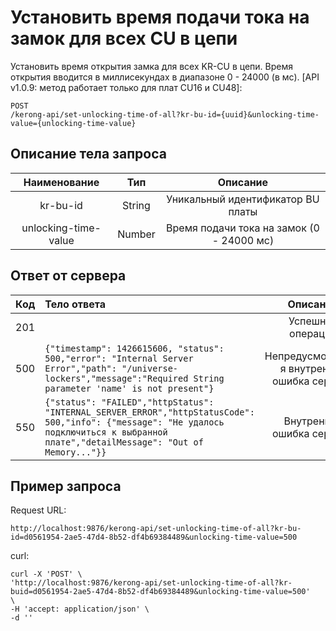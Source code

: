 # Установить время подачи тока на замок для всех CU в цепи
Установить время открытия замка для всех KR-CU в цепи. Время открытия вводится в миллисекундах в диапазоне 0 - 24000 (в мс). [API v1.0.9: метод работает только для плат CU16 и CU48]:
```
POST
/kerong-api/set-unlocking-time-of-all?kr-bu-id={uuid}&unlocking-time-value={unlocking-time-value}
```
## Описание тела запроса
|Наименование|Тип|Описание|
|:-:|:-:|:-:|
|kr-bu-id|String|Уникальный идентификатор BU платы|
|unlocking-time-value|Number|Время подачи тока на замок (0 - 24000 мс)|

## Ответ от сервера
|Код|Тело ответа|Описание|
|:-:|:-|:-:|
|201||Успешная операция|
|500|```{"timestamp": 1426615606, "status": 500,"error": "Internal Server Error","path": "/universe-lockers","message":"Required String parameter 'name' is not present"}```|Непредусмотренна я внутренняя ошибка сервера|
|550|```{"status": "FAILED","httpStatus": "INTERNAL_SERVER_ERROR","httpStatusCode": 500,"info": {"message": "Не удалось подключиться к выбранной плате","detailMessage": "Out of Memory..."}}```|Внутренняя ошибка сервера|
## Пример запроса
Request URL:
```
http://localhost:9876/kerong-api/set-unlocking-time-of-all?kr-bu-id=d0561954-2ae5-47d4-8b52-df4b69384489&unlocking-time-value=500
```
curl:
```
curl -X 'POST' \
'http://localhost:9876/kerong-api/set-unlocking-time-of-all?kr-buid=d0561954-2ae5-47d4-8b52-df4b69384489&unlocking-time-value=500'
\
-H 'accept: application/json' \
-d ''
```